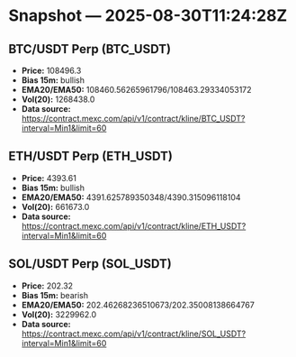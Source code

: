 # Snapshot — 2025-08-30T11:24:28Z

## BTC/USDT Perp (BTC_USDT)
- **Price:** 108496.3
- **Bias 15m:** bullish
- **EMA20/EMA50:** 108460.56265961796/108463.29334053172
- **Vol(20):** 1268438.0
- **Data source:** https://contract.mexc.com/api/v1/contract/kline/BTC_USDT?interval=Min1&limit=60

## ETH/USDT Perp (ETH_USDT)
- **Price:** 4393.61
- **Bias 15m:** bullish
- **EMA20/EMA50:** 4391.625789350348/4390.315096118104
- **Vol(20):** 661673.0
- **Data source:** https://contract.mexc.com/api/v1/contract/kline/ETH_USDT?interval=Min1&limit=60

## SOL/USDT Perp (SOL_USDT)
- **Price:** 202.32
- **Bias 15m:** bearish
- **EMA20/EMA50:** 202.46268236510673/202.35008138664767
- **Vol(20):** 3229962.0
- **Data source:** https://contract.mexc.com/api/v1/contract/kline/SOL_USDT?interval=Min1&limit=60
